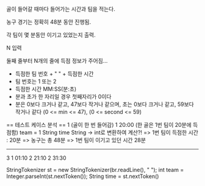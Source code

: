 
골이 들어갈 때마다 들어가는 시간과 팀을 적는다.

농구 경기는 정확히 48분 동안 진행됨.

각 팀이 몇 분동안 이기고 있었는지 출력.

N 입력

둘째 줄부터 N개의 줄에 득점 정보가 주어짐...
- 득점한 팀 번호 + " " + 득점한 시간
- 팀 번호는 1 또는 2
- 득점한 시간 MM:SS(분:초)
- 분과 초가 한 자리일 경우 첫째자리가 0이다
- 분은 0보다 크거나 같고, 47보다 작거나 같으며, 초는 0보다 크거나 같고, 59보다 작거나 같다
(0 <= min <= 47), (0 <= second <= 59)

== 테스트 케이스 분석 ==
1 (골이 한 번 들어감)
1 20:00 (한 골은 1번 팀이 20분에 득점함)
team = 1
String time
String -> int로 변환하여 계산?!
=> 1번 팀이 득점한 시간 : 20분
=> 농구는 총 48분
=> 1번 팀이 이기고 있던 시간 28분

---
3
1 01:10
2 21:10
2 31:30

StringTokenizer st = new StringTokenizer(br.readLine(), " ");
int team = Integer.parseInt(st.nextToken());
String time = st.nextToken()
